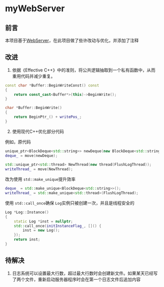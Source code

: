 # myWebServer

## 前言

本项目基于[WebServer](https://github.com/markparticle/WebServer)，在此项目做了些许改动与优化，并添加了注释

## 改进

1. 依据《Effective C++》中的准则，将公共逻辑抽取到一个私有函数中，从而重用代码并减少重复。

```cpp
const char *Buffer::BeginWriteConst() const
{
    return const_cast<Buffer*>(this)->BeginWrite();
}

char *Buffer::BeginWrite()
{
    return BeginPtr_() + writePos_;
}
```

2. 使用现代C++优化部分代码

例如，原代码

```cpp
unique_ptr<BlockDeque<std::string>> newDeque(new BlockDeque<std::string>);
deque_ = move(newDeque);
  
std::unique_ptr<std::thread> NewThread(new thread(FlushLogThread));
writeThread_ = move(NewThread);
```

改为使用 `std::make_unique`提升效率

```cpp
deque_ = std::make_unique<BlockDeque<std::string>>();
writeThread_ = std::make_unique<std::thread>(FlushLogThread);
```

使用 `std::call_once`确保 `Log`实例只被创建一次，并且是线程安全的

```cpp
Log *Log::Instance()
{
    static Log *inst = nullptr;
    std::call_once(initInstanceFlag_, []() {
        inst = new Log();
    });
    return inst;
}
```

## 待解决

1. 日志系统可以设置最大行数，超过最大行数时会创建新文件。如果某天已经写了两个文件，重新启动服务器程序时会在第一个日志文件后追加内容
